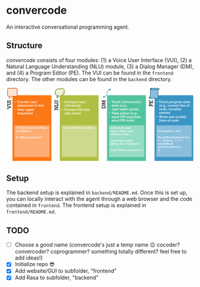 # convercode
An interactive conversational programming agent.

## Structure
*convercode* consists of four modules: (1) a Voice User Interface (VUI), (2) a Natural Language Understanding (NLU) module, (3) a Dialog Manager (DM), and (4) a Program Editor (PE). The VUI can be found in the `frontend` directory. The other modules can be found in the `backend` directory.

![Convercode's four modules](./figs/system_modules.png?raw=true "Convercode's four modules")

## Setup
The backend setup is explained in `backend/README.md`. Once this is set up, you can locally interact with the agent through a web browser and the code contained in `frontend`. The frontend setup is explained in `frontend/README.md`.

## TODO
- [ ] Choose a good name (convercode's just a temp name :wink: cocoder? convercoder? coprogrammer? something totally different? feel free to add ideas!)
- [X] Initialize repo :sunglasses:
- [X] Add website/GUI to subfolder, "frontend"
- [X] Add Rasa to subfolder, "backend"
